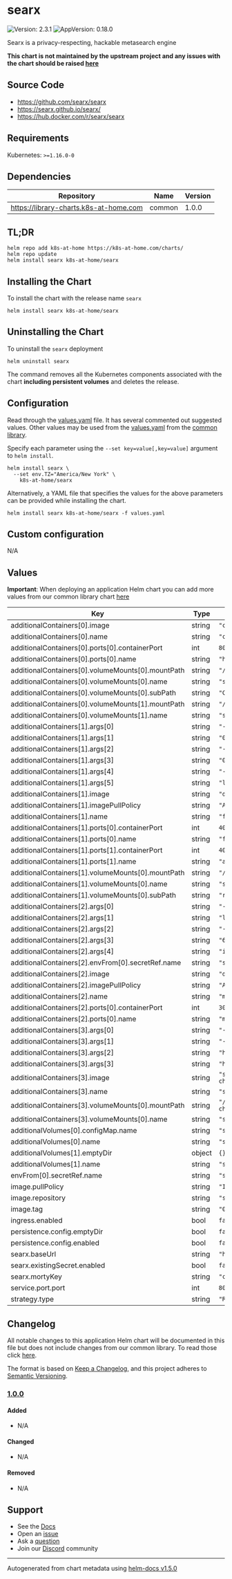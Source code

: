 # searx

![Version: 2.3.1](https://img.shields.io/badge/Version-2.3.1-informational?style=flat-square) ![AppVersion: 0.18.0](https://img.shields.io/badge/AppVersion-0.18.0-informational?style=flat-square)

Searx is a privacy-respecting, hackable metasearch engine

**This chart is not maintained by the upstream project and any issues with the chart should be raised [here](https://github.com/k8s-at-home/charts/issues/new/choose)**

## Source Code

* <https://github.com/searx/searx>
* <https://searx.github.io/searx/>
* <https://hub.docker.com/r/searx/searx>

## Requirements

Kubernetes: `>=1.16.0-0`

## Dependencies

| Repository | Name | Version |
|------------|------|---------|
| https://library-charts.k8s-at-home.com | common | 1.0.0 |

## TL;DR

```console
helm repo add k8s-at-home https://k8s-at-home.com/charts/
helm repo update
helm install searx k8s-at-home/searx
```

## Installing the Chart

To install the chart with the release name `searx`

```console
helm install searx k8s-at-home/searx
```

## Uninstalling the Chart

To uninstall the `searx` deployment

```console
helm uninstall searx
```

The command removes all the Kubernetes components associated with the chart **including persistent volumes** and deletes the release.

## Configuration

Read through the [values.yaml](./values.yaml) file. It has several commented out suggested values.
Other values may be used from the [values.yaml](https://github.com/k8s-at-home/library-charts/tree/main/charts/stable/common/values.yaml) from the [common library](https://github.com/k8s-at-home/library-charts/tree/main/charts/stable/common).

Specify each parameter using the `--set key=value[,key=value]` argument to `helm install`.

```console
helm install searx \
  --set env.TZ="America/New York" \
    k8s-at-home/searx
```

Alternatively, a YAML file that specifies the values for the above parameters can be provided while installing the chart.

```console
helm install searx k8s-at-home/searx -f values.yaml
```

## Custom configuration

N/A

## Values

**Important**: When deploying an application Helm chart you can add more values from our common library chart [here](https://github.com/k8s-at-home/library-charts/tree/main/charts/stable/common)

| Key | Type | Default | Description |
|-----|------|---------|-------------|
| additionalContainers[0].image | string | `"caddy:2.2.0-alpine"` |  |
| additionalContainers[0].name | string | `"caddy"` |  |
| additionalContainers[0].ports[0].containerPort | int | `80` |  |
| additionalContainers[0].ports[0].name | string | `"http"` |  |
| additionalContainers[0].volumeMounts[0].mountPath | string | `"/etc/caddy/Caddyfile"` |  |
| additionalContainers[0].volumeMounts[0].name | string | `"searx-config"` |  |
| additionalContainers[0].volumeMounts[0].subPath | string | `"Caddyfile"` |  |
| additionalContainers[0].volumeMounts[1].mountPath | string | `"/srv/searx-checker"` |  |
| additionalContainers[0].volumeMounts[1].name | string | `"searx-checker"` |  |
| additionalContainers[1].args[0] | string | `"-listen"` |  |
| additionalContainers[1].args[1] | string | `"0.0.0.0:4040"` |  |
| additionalContainers[1].args[2] | string | `"-api"` |  |
| additionalContainers[1].args[3] | string | `"0.0.0.0:4041"` |  |
| additionalContainers[1].args[4] | string | `"-target"` |  |
| additionalContainers[1].args[5] | string | `"localhost:8080"` |  |
| additionalContainers[1].image | string | `"dalf/filtron:latest"` |  |
| additionalContainers[1].imagePullPolicy | string | `"Always"` |  |
| additionalContainers[1].name | string | `"filtron"` |  |
| additionalContainers[1].ports[0].containerPort | int | `4040` |  |
| additionalContainers[1].ports[0].name | string | `"filtron"` |  |
| additionalContainers[1].ports[1].containerPort | int | `4041` |  |
| additionalContainers[1].ports[1].name | string | `"api"` |  |
| additionalContainers[1].volumeMounts[0].mountPath | string | `"/etc/filtron/rules.json"` |  |
| additionalContainers[1].volumeMounts[0].name | string | `"searx-config"` |  |
| additionalContainers[1].volumeMounts[0].subPath | string | `"rules.json"` |  |
| additionalContainers[2].args[0] | string | `"-listen"` |  |
| additionalContainers[2].args[1] | string | `"localhost:3000"` |  |
| additionalContainers[2].args[2] | string | `"-timeout"` |  |
| additionalContainers[2].args[3] | string | `"6"` |  |
| additionalContainers[2].args[4] | string | `"ipv6"` |  |
| additionalContainers[2].envFrom[0].secretRef.name | string | `"searx-config"` |  |
| additionalContainers[2].image | string | `"dalf/morty:latest"` |  |
| additionalContainers[2].imagePullPolicy | string | `"Always"` |  |
| additionalContainers[2].name | string | `"morty"` |  |
| additionalContainers[2].ports[0].containerPort | int | `3000` |  |
| additionalContainers[2].ports[0].name | string | `"morty"` |  |
| additionalContainers[3].args[0] | string | `"-cron"` |  |
| additionalContainers[3].args[1] | string | `"-o"` |  |
| additionalContainers[3].args[2] | string | `"html/data/status.json"` |  |
| additionalContainers[3].args[3] | string | `"http://localhost:8080"` |  |
| additionalContainers[3].image | string | `"searx/searx-checker:latest"` |  |
| additionalContainers[3].name | string | `"searx-checker"` |  |
| additionalContainers[3].volumeMounts[0].mountPath | string | `"/usr/local/searx-checker/html/data"` |  |
| additionalContainers[3].volumeMounts[0].name | string | `"searx-checker"` |  |
| additionalVolumes[0].configMap.name | string | `"searx-config"` |  |
| additionalVolumes[0].name | string | `"searx-config"` |  |
| additionalVolumes[1].emptyDir | object | `{}` |  |
| additionalVolumes[1].name | string | `"searx-checker"` |  |
| envFrom[0].secretRef.name | string | `"searx-config"` |  |
| image.pullPolicy | string | `"IfNotPresent"` |  |
| image.repository | string | `"searx/searx"` |  |
| image.tag | string | `"0.18.0"` |  |
| ingress.enabled | bool | `false` |  |
| persistence.config.emptyDir | bool | `false` |  |
| persistence.config.enabled | bool | `false` |  |
| searx.baseUrl | string | `"https://searx.DOMAIN"` |  |
| searx.existingSecret.enabled | bool | `false` |  |
| searx.mortyKey | string | `"changeme"` |  |
| service.port.port | int | `80` |  |
| strategy.type | string | `"Recreate"` |  |

## Changelog

All notable changes to this application Helm chart will be documented in this file but does not include changes from our common library. To read those click [here](https://github.com/k8s-at-home/library-charts/tree/main/charts/stable/common#changelog).

The format is based on [Keep a Changelog](https://keepachangelog.com/en/1.0.0/), and this project adheres to [Semantic Versioning](https://semver.org/spec/v2.0.0.html).

### [1.0.0]

#### Added

- N/A

#### Changed

- N/A

#### Removed

- N/A

[1.0.0]: #1.0.0

## Support

- See the [Docs](https://docs.k8s-at-home.com/our-helm-charts/getting-started/)
- Open an [issue](https://github.com/k8s-at-home/charts/issues/new/choose)
- Ask a [question](https://github.com/k8s-at-home/organization/discussions)
- Join our [Discord](https://discord.gg/sTMX7Vh) community

----------------------------------------------
Autogenerated from chart metadata using [helm-docs v1.5.0](https://github.com/norwoodj/helm-docs/releases/v1.5.0)